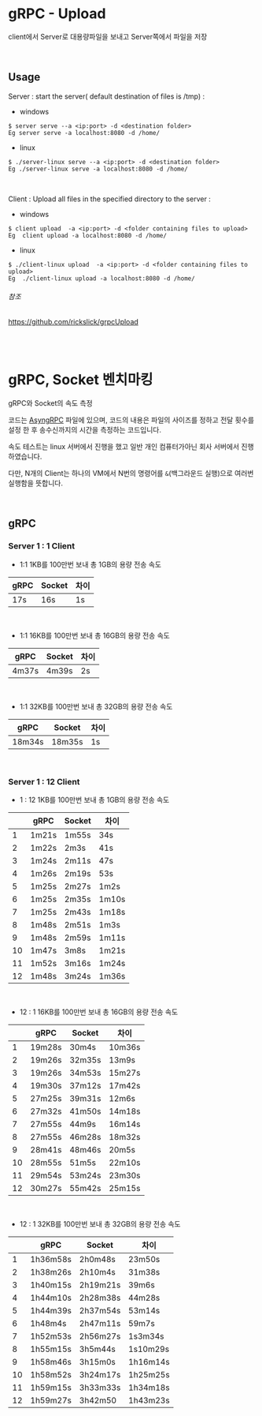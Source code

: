 # gRPC - Upload

client에서 Server로 대용량파일을 보내고 Server쪽에서 파일을 저장

<br>

## Usage

Server : start the server( default destination of files is /tmp) :

- windows

```
$ server serve --a <ip:port> -d <destination folder>
Eg server serve -a localhost:8080 -d /home/
```

- linux

```
$ ./server-linux serve --a <ip:port> -d <destination folder>
Eg ./server-linux serve -a localhost:8080 -d /home/
```

<br>

Client : Upload all files in the specified directory to the server :

- windows

```
$ client upload  -a <ip:port> -d <folder containing files to upload>   
Eg  client upload -a localhost:8080 -d /home/
```

- linux

```
$ ./client-linux upload  -a <ip:port> -d <folder containing files to upload>   
Eg  ./client-linux upload -a localhost:8080 -d /home/
```



###### 참조

https://github.com/rickslick/grpcUpload



<br>

<br>

# gRPC, Socket 벤치마킹

gRPC와 Socket의 속도 측정

코드는 [AsyngRPC](AsyngRPC/) 파일에 있으며, 코드의 내용은 파일의 사이즈를 정하고 전달 횟수를 설정 한 후 송수신까지의 시간을 측정하는 코드입니다.

속도 테스트는 linux 서버에서 진행을 했고 일반 개인 컴퓨터가아닌 회사 서버에서 진행하였습니다.

다만, N개의 Client는 하나의 VM에서 N번의 명령어를 `&`(백그라운드 실행)으로 여러번 실행함을 뜻합니다.

<br>

## gRPC
### Server 1 : 1 Client

- 1:1 1KB를 100만번 보내 총 1GB의 용량 전송 속도

| gRPC | Socket | 차이 |
| ---- | ------ | ---- |
| 17s  | 16s    | 1s   |

<br>

- 1:1 16KB를 100만번 보내 총 16GB의 용량 전송 속도

| gRPC  | Socket | 차이 |
| ----- | ------ | ---- |
| 4m37s | 4m39s  | 2s   |

<br>

- 1:1 32KB를 100만번 보내 총 32GB의 용량 전송 속도

| gRPC   | Socket | 차이 |
| ------ | ------ | ---- |
| 18m34s | 18m35s | 1s   |

<br>



### Server 1 : 12 Client

- 1 : 12 1KB를 100만번 보내 총 1GB의 용량 전송 속도

|      | gRPC  | Socket | 차이  |
| ---- | ----- | ------ | ----- |
| 1    | 1m21s | 1m55s  | 34s   |
| 2    | 1m22s | 2m3s   | 41s   |
| 3    | 1m24s | 2m11s  | 47s   |
| 4    | 1m26s | 2m19s  | 53s   |
| 5    | 1m25s | 2m27s  | 1m2s  |
| 6    | 1m25s | 2m35s  | 1m10s |
| 7    | 1m25s | 2m43s  | 1m18s |
| 8    | 1m48s | 2m51s  | 1m3s  |
| 9    | 1m48s | 2m59s  | 1m11s |
| 10   | 1m47s | 3m8s   | 1m21s |
| 11   | 1m52s | 3m16s  | 1m24s |
| 12   | 1m48s | 3m24s  | 1m36s |

<br>

- 12 : 1 16KB를 100만번 보내 총 16GB의 용량 전송 속도

|      | gRPC   | Socket | 차이   |
| ---- | ------ | ------ | ------ |
| 1    | 19m28s | 30m4s  | 10m36s |
| 2    | 19m26s | 32m35s | 13m9s  |
| 3    | 19m26s | 34m53s | 15m27s |
| 4    | 19m30s | 37m12s | 17m42s |
| 5    | 27m25s | 39m31s | 12m6s  |
| 6    | 27m32s | 41m50s | 14m18s |
| 7    | 27m55s | 44m9s  | 16m14s |
| 8    | 27m55s | 46m28s | 18m32s |
| 9    | 28m41s | 48m46s | 20m5s  |
| 10   | 28m55s | 51m5s  | 22m10s |
| 11   | 29m54s | 53m24s | 23m30s |
| 12   | 30m27s | 55m42s | 25m15s |

<br>

- 12 : 1 32KB를 100만번 보내 총 32GB의 용량 전송 속도

|      | gRPC     | Socket   | 차이     |
| ---- | -------- | -------- | -------- |
| 1    | 1h36m58s | 2h0m48s  | 23m50s   |
| 2    | 1h38m26s | 2h10m4s  | 31m38s   |
| 3    | 1h40m15s | 2h19m21s | 39m6s    |
| 4    | 1h44m10s | 2h28m38s | 44m28s   |
| 5    | 1h44m39s | 2h37m54s | 53m14s   |
| 6    | 1h48m4s  | 2h47m11s | 59m7s    |
| 7    | 1h52m53s | 2h56m27s | 1s3m34s  |
| 8    | 1h55m15s | 3h5m44s  | 1s10m29s |
| 9    | 1h58m46s | 3h15m0s  | 1h16m14s |
| 10   | 1h58m52s | 3h24m17s | 1h25m25s |
| 11   | 1h59m15s | 3h33m33s | 1h34m18s |
| 12   | 1h59m27s | 3h42m50  | 1h43m23s |

